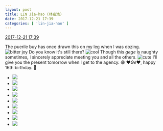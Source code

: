 ```yaml
---
layout: post
title: LIN Jia-hao (林嘉浩)
date: 2017-12-21 17:39
categories: [ 'lin-jia-hao' ]
---
```


<div class="weibo-info">
  <a href="https://weibo.com/6210352257/FAGXgEnAd">2017-12-21 17:39</a>
</div>

The puerile buy has once drawn this on my leg when I was dozing. ![bitter joy](http://img.t.sinajs.cn/t4/appstyle/expression/ext/normal/2c/moren_yunbei_org.png) Do you know it's still there? ![cool](https://img.t.sinajs.cn/t4/appstyle/expression/ext/normal/8a/pcmoren_cool2017_org.png) Though this *gege* is naughty sometimes, I sincerely appreciate meeting you and all the others. ![cute](https://img.t.sinajs.cn/t4/appstyle/expression/ext/normal/14/tza_org.gif) I'll give you the present tomorrow when I get to the agency. :grin: :heart:*Ge*:heart:, happy 16th birthday. 🎊

<!-- more -->

<ul class="weibo-pic-list-3">
  <li class="weibo-pic">
    <a href="https://wx3.sinaimg.cn/mw690/006Mi0jTgy1fmoic239joj31hc1z4tmv.jpg"><img src="http://wx3.sinaimg.cn/thumb150/006Mi0jTgy1fmoic239joj31hc1z4tmv.jpg" /></a>
  </li>
  <li class="weibo-pic">
    <a href="https://wx1.sinaimg.cn/mw690/006Mi0jTgy1fmoic7ofkrj326n2q4npe.jpg"><img src="http://wx1.sinaimg.cn/thumb150/006Mi0jTgy1fmoic7ofkrj326n2q4npe.jpg" /></a>
  </li>
  <li class="weibo-pic">
    <a href="https://wx1.sinaimg.cn/mw690/006Mi0jTgy1fmoicaovwkj30k00shdk4.jpg"><img src="http://wx1.sinaimg.cn/thumb150/006Mi0jTgy1fmoicaovwkj30k00shdk4.jpg" /></a>
  </li>
  <li class="weibo-pic">
    <a href="https://wx3.sinaimg.cn/mw690/006Mi0jTgy1fmoicdof9bj31t52evx6p.jpg"><img src="http://wx3.sinaimg.cn/thumb150/006Mi0jTgy1fmoicdof9bj31t52evx6p.jpg" /></a>
  </li>
  <li class="weibo-pic">
    <a href="https://wx1.sinaimg.cn/mw690/006Mi0jTgy1fmoicfyvwcj32co26t1dg.jpg"><img src="http://wx1.sinaimg.cn/thumb150/006Mi0jTgy1fmoicfyvwcj32co26t1dg.jpg" /></a>
  </li>
  <li class="weibo-pic">
    <a href="https://wx1.sinaimg.cn/mw690/006Mi0jTgy1fmoibyiasoj30jz0t4q79.jpg"><img src="http://wx1.sinaimg.cn/thumb150/006Mi0jTgy1fmoibyiasoj30jz0t4q79.jpg" /></a>
  </li>
  <li class="weibo-pic">
    <a href="https://wx4.sinaimg.cn/mw690/006Mi0jTgy1fmoicicowwj31ps2cyb1d.jpg"><img src="http://wx4.sinaimg.cn/thumb150/006Mi0jTgy1fmoicicowwj31ps2cyb1d.jpg" /></a>
  </li>
  <li class="weibo-pic">
    <a href="https://wx4.sinaimg.cn/mw690/006Mi0jTgy1fmoicj6eqxj30k00wzdhu.jpg"><img src="http://wx4.sinaimg.cn/thumb150/006Mi0jTgy1fmoicj6eqxj30k00wzdhu.jpg" /></a>
  </li>
  <li class="weibo-pic">
    <a href="https://wx2.sinaimg.cn/mw690/006Mi0jTgy1fmoicjnm3aj30gn0dft9c.jpg"><img src="http://wx2.sinaimg.cn/thumb150/006Mi0jTgy1fmoicjnm3aj30gn0dft9c.jpg" /></a>
  </li>
</ul>
